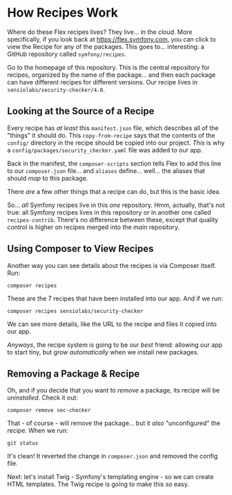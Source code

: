 # How Recipes Work

Where do these Flex recipes lives? They live... in the *cloud*. More specifically,
if you look back at https://flex.symfony.com, you can click to view the Recipe for
any of the packages. This goes to... interesting: a GitHub repository called
`symfony/recipes`.

Go to the homepage of this repository. This is *the* central repository for recipes,
organized by the name of the package... and then each package can have different
recipes for different versions. Our recipe lives in `sensiolabs/security-checker/4.0`.

## Looking at the Source of a Recipe

Every recipe has *at least* this `manifest.json` file, which describes all of the
"things" it should do. This `copy-from-recipe` says that the contents of the
`config/` directory in the recipe should be copied into our project. *This* is
why a `config/packages/security_checker.yaml` file was added to our app.

Back in the manifest, the `composer-scripts` section tells Flex to add this line
to our `composer.json` file... and `aliases` define... well... the aliases that
should *map* to this package.

There *are* a few other things that a recipe can do, but this is the basic idea.

So... *all* Symfony recipes live in this *one* repository. Hmm, actually, that's
not true: all Symfony recipes lives in this repository *or* in another one called
`recipes-contrib`. There's no difference between these, except that quality
control is higher on recipes merged into the *main* repository.

## Using Composer to View Recipes

Another way you can see details about the recipes is via Composer itself. Run:

```terminal
composer recipes
```

These are the 7 recipes that have been installed into our app. And if we run:

```terminal
composer recipes sensiolabs/security-checker
```

We can see more details, like the URL to the recipe and files it copied into
our app.

*Anyways*, the recipe system is going to be our *best* friend: allowing our app
to start tiny, but grow *automatically* when we install new packages.

## Removing a Package & Recipe

Oh, and if you decide that you want to *remove* a package, its recipe will
be *uninstalled*. Check it out:

```terminal
composer remove sec-checker
```

That - of course - will remove the package... but it *also* "unconfigured" the
recipe. When we run:

```terminal
git status
```

It's clean! It reverted the change in `composer.json` and removed the config file.

Next: let's install Twig - Symfony's templating engine - so we can create HTML
templates. The Twig recipe is going to make this *so* easy.
